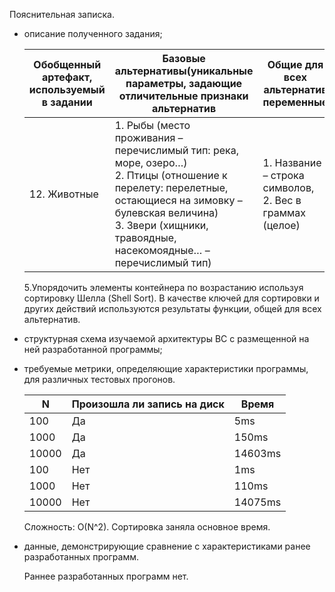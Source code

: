 Пояснительная записка.

* описание полученного задания; <br>

  Обобщенный артефакт, используемый в задании | Базовые альтернативы(уникальные параметры, задающие отличительные признаки альтернатив | Общие для всех альтернатив переменные | Общие для всех альтернатив функции
    ------------ | ------------- | ------------ | ------------
  12. Животные | 1. Рыбы (место проживания – перечислимый тип: река, море, озеро…) <br> 2. Птицы (отношение к перелету: перелетные, остающиеся на зимовку – булевская величина) <br>3. Звери (хищники, травоядные, насекомоядные… – перечислимый тип) | 1. Название – строка символов, <br> 2. Вес в граммах (целое) | Частное от деления суммы кодов незашифрованной строки на вес (действительное число)

  5.Упорядочить элементы контейнера по возрастанию используя сортировку Шелла (Shell Sort). В качестве ключей для сортировки и других действий используются результаты функции, общей для всех альтернатив.


* структурная схема изучаемой архитектуры ВС с размещенной на ней разработанной программы;
* требуемые метрики, определяющие характеристики программы, для различных тестовых прогонов.
  
  N | Произошла ли запись на диск | Время
  ------------ | ------------- | ------------
  100 | Да | 5ms
  1000 | Да | 150ms
  10000 | Да | 14603ms
  100 | Нет | 1ms
  1000 | Нет | 110ms
  10000 | Нет | 14075ms

  Сложность: O(N^2). Сортировка заняла основное время.


* данные, демонстрирующие сравнение с характеристиками ранее разработанных программ.
  
  Раннее разработанных программ нет.